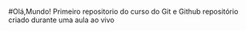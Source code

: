 #Olá,Mundo!
 Primeiro repositorio do curso do Git e Github
 repositório criado durante uma aula ao vivo 
